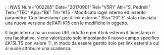  :  : NWS Num="002285" Date="20170901" Rel="V5R1" Atr="S. Pedrelli" Tem="TEC" App="B£" Tit="K15 - Modificato login interno ed inserito        parametro 'Con timestamp' per il link esterno." Sts="20"
E' stata rilasciata una nuova versione dell'API K15 con le modifiche in oggetto.

Il login interno ha un nuovo URL ridotto e per il link esterno il timestamp è ora facoltativo, viene valorizzato solo impostando il nuovo campo specifico £K15I_TS con valore '1', in modo da essere gestito solo per link esterni a cui si vuole attribuire una scadenza.
